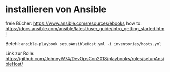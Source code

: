 installieren von Ansible
=

freie Bücher: https://www.ansible.com/resources/ebooks
how to: https://docs.ansible.com/ansible/latest/user_guide/intro_getting_started.html

Befehl: ```ansible-playbook setupAnsibleHost.yml -i inventories/hosts.yml```

Link zur Rolle:
https://github.com/JohnnyW74/DevOpsCon2018/playbooks/roles/setupAnsibleHost/